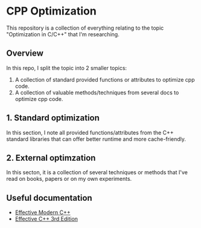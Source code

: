 # CPP Optimization
This repository is a collection of everything relating to the topic "Optimization in C/C++" that I'm researching.

## Overview
In this repo, I split the topic into 2 smaller topics:  
1. A collection of standard provided functions or attributes to optimize cpp code.
2. A collection of valuable methods/techniques from several docs to optimize cpp code.

## 1. Standard optimization
In this section, I note all provided functions/attributes from the C++ standard libraries that can offer better runtime and more cache-friendly.

## 2. External optimzation
In this secton, it is a collection of several techniques or methods that I've read on books, papers or on my own experiments.

## Useful documentation
- [Effective Modern C++](docs/Effective_Modern_C__.pdf)
- [Effective C++ 3rd Edition](docs/Effective%20C++%203rd%20ed.pdf)